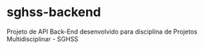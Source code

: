 # sghss-backend
Projeto de API Back-End desenvolvido para disciplina de Projetos Multidisciplinar - SGHSS
